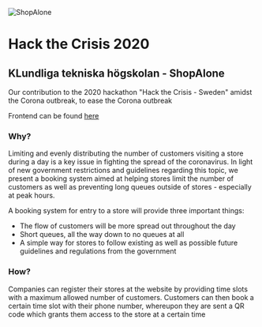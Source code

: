 ![ShopAlone](https://github.com/Isterdam/hack-the-crisis-backend/blob/master/logo.JPG "ShopeAlone")

# Hack the Crisis 2020
## KLundliga tekniska högskolan - ShopAlone

Our contribution to the 2020 hackathon "Hack the Crisis - Sweden" amidst the Corona outbreak, to ease the Corona outbreak

Frontend can be found [here](https://github.com/CreatlV/hack-the-crisis-frontend)

### Why?

Limiting and evenly distributing the number of customers visiting a store during a day is a key issue in fighting the spread of the coronavirus. In light of new government restrictions and guidelines regarding this topic, we present a booking system aimed at helping stores limit the number of customers as well as preventing long queues outside of stores - especially at peak hours.

A booking system for entry to a store will provide three important things:
* The flow of customers will be more spread out throughout the day
* Short queues, all the way down to no queues at all
* A simple way for stores to follow existing as well as possible future guidelines and regulations from the government

### How?
Companies can register their stores at the website by providing time slots with a maximum allowed number of customers. Customers can then book a certain time slot with their phone number, whereupon they are sent a QR code which grants them access to the store at a certain time

